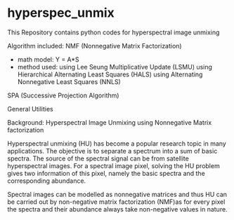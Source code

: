 hyperspec_unmix
===============

This Repository contains python codes for hyperspectral image unmixing

Algorithm included:
NMF (Nonnegative Matrix Factorization)

- math model: Y = A*S
- method used:
     using Lee Seung Multiplicative Update (LSMU)
     using Hierarchical Alternating Least Squares (HALS)
     using Alternating Nonnegative Least Squares (NNLS)

SPA (Successive Projection Algorithm)

General Utilities


Background:
Hyperspectral Image Unmixing using Nonnegative Matrix factorization

Hyperspectral unmixing (HU) has become a popular research topic in many applications.
The objective is to separate a spectrum into a sum of basic spectra.
The source of the spectral signal can be from satellite hyperspectral images.
For a spectral image pixel, solving the HU problem gives two information of this pixel, namely the basic spectra and the corresponding abundance.

Spectral images can be modelled as nonnegative matrices and thus HU can be carried out by non-negative matrix factorization (NMF)as for every pixel the spectra and their abundance always take non-negative values in nature.
